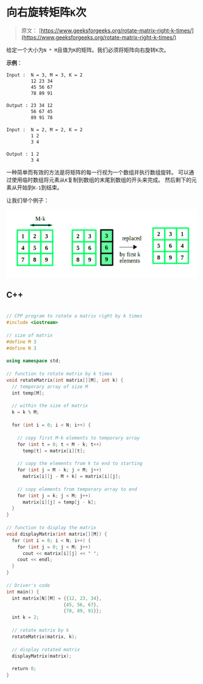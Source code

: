 # 向右旋转矩阵`K`次

> 原文： [https://www.geeksforgeeks.org/rotate-matrix-right-k-times/](https://www.geeksforgeeks.org/rotate-matrix-right-k-times/)

给定一个大小为`N * M`且值为`K`的矩阵。我们必须将矩阵向右旋转`K`次。

**示例**：

```
Input :  N = 3, M = 3, K = 2
         12 23 34
         45 56 67
         78 89 91 

Output : 23 34 12
         56 67 45
         89 91 78 

Input :  N = 2, M = 2, K = 2
         1 2
         3 4

Output : 1 2
         3 4

```



一种简单而有效的方法是将矩阵的每一行视为一个数组并执行数组旋转。 可以通过使用临时数组将元素从`K`复制到数组的末尾到数组的开头来完成。 然后剩下的元素从开始到`K-1`到结束。

让我们举个例子：

![](img/d7f73cd5cca5983cb8d9a6644c1f3759.png)

## C++ 

```cpp

// CPP program to rotate a matrix right by k times 
#include <iostream> 

// size of matrix 
#define M 3 
#define N 3 

using namespace std; 

// function to rotate matrix by k times 
void rotateMatrix(int matrix[][M], int k) { 
  // temporary array of size M 
  int temp[M]; 

  // within the size of matrix 
  k = k % M; 

  for (int i = 0; i < N; i++) { 

    // copy first M-k elements to temporary array 
    for (int t = 0; t < M - k; t++) 
      temp[t] = matrix[i][t]; 

    // copy the elements from k to end to starting 
    for (int j = M - k; j < M; j++) 
      matrix[i][j - M + k] = matrix[i][j]; 

    // copy elements from temporary array to end 
    for (int j = k; j < M; j++) 
      matrix[i][j] = temp[j - k]; 
  } 
} 

// function to display the matrix 
void displayMatrix(int matrix[][M]) { 
  for (int i = 0; i < N; i++) { 
    for (int j = 0; j < M; j++) 
      cout << matrix[i][j] << " "; 
    cout << endl; 
  } 
} 

// Driver's code 
int main() { 
  int matrix[N][M] = {{12, 23, 34}, 
                     {45, 56, 67},  
                     {78, 89, 91}}; 
  int k = 2; 

  // rotate matrix by k 
  rotateMatrix(matrix, k); 

  // display rotated matrix 
  displayMatrix(matrix); 

  return 0; 
} 

```